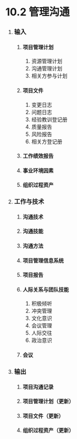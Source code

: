 # 10.2 管理沟通

1. ### 输入

   1. #### 项目管理计划

      1. 资源管理计划
      2. 沟通管理计划
      3. 相关方参与计划

   2. #### 项目文件

      1. 变更日志
      2. 问题日志
      3. 经验教训登记册
      4. 质量报告
      5. 风险报告
      6. 相关方登记册

   3. #### 工作绩效报告

   4. #### 事业环境因素

   5. #### 组织过程资产

2. ### 工作与技术

   1. #### 沟通技术

   2. #### 沟通技能

   3. #### 沟通方法

   4. #### 项目管理信息系统

   5. #### 项目报告

   6. #### 人际关系与团队技能

      1. 积极倾听
      2. 冲突管理
      3. 文化意识
      4. 会议管理
      5. 人际交往
      6. 政治意识

   7. #### 会议

3. ### 输出

   1. #### 项目沟通记录

   2. #### 项目管理计划（更新）

   3. #### 项目文件（更新）

   4. #### 组织过程资产（更新）